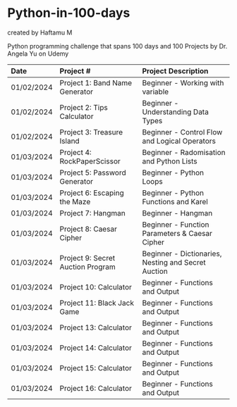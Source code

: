 # Python-in-100-days
created by Haftamu M

Python programming challenge that spans 100 days and 100 Projects by Dr. Angela Yu on Udemy

| Date | Project #| Project Description  | 
| :---         |     :---      |          :--- |  
| 01/02/2024   | Project 1: Band Name Generator | Beginner - Working with variable     |
| 01/02/2024   | Project 2: Tips Calculator   | Beginner - Understanding Data Types   |
| 01/02/2024   | Project 3: Treasure Island   | Beginner - Control Flow  and Logical Operators  |
| 01/03/2024   | Project 4: RockPaperScissor | Beginner - Radomisation and Python Lists     |
| 01/03/2024   | Project 5: Password Generator  | Beginner - Python Loops   |
| 01/03/2024   | Project 6: Escaping the Maze  | Beginner - Python Functions and Karel  |
| 01/03/2024   | Project 7: Hangman  | Beginner - Hangman |
| 01/03/2024   | Project 8: Caesar Cipher  | Beginner - Function Parameters & Caesar Cipher |
| 01/03/2024   | Project 9: Secret Auction Program  | Beginner - Dictionaries, Nesting and Secret Auction |
| 01/03/2024   | Project 10: Calculator | Beginner - Functions and Output |
| 01/03/2024   | Project 11: Black Jack Game | Beginner - Functions and Output |
| 01/03/2024   | Project 13: Calculator | Beginner - Functions and Output |
| 01/03/2024   | Project 14: Calculator | Beginner - Functions and Output |
| 01/03/2024   | Project 15: Calculator | Beginner - Functions and Output |
| 01/03/2024   | Project 16: Calculator | Beginner - Functions and Output |

